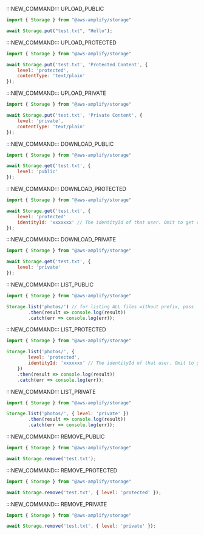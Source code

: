:::NEW_COMMAND:::
UPLOAD_PUBLIC
```js
import { Storage } from "@aws-amplify/storage"

await Storage.put("test.txt", "Hello");
```
:::NEW_COMMAND:::
UPLOAD_PROTECTED
```js
import { Storage } from "@aws-amplify/storage"

await Storage.put('test.txt', 'Protected Content', {
    level: 'protected',
    contentType: 'text/plain'
});
```
:::NEW_COMMAND:::
UPLOAD_PRIVATE
```js
import { Storage } from "@aws-amplify/storage"

await Storage.put('test.txt', 'Private Content', {
    level: 'private',
    contentType: 'text/plain'
});
```
:::NEW_COMMAND:::
DOWNLOAD_PUBLIC
```js
import { Storage } from "@aws-amplify/storage"

await Storage.get('test.txt', { 
    level: 'public'
});
```
:::NEW_COMMAND:::
DOWNLOAD_PROTECTED
```js
import { Storage } from "@aws-amplify/storage"

await Storage.get('test.txt', { 
    level: 'protected'
    identityId: 'xxxxxxx' // The identityId of that user. Omit to get current user's objects.
});
```
:::NEW_COMMAND:::
DOWNLOAD_PRIVATE
```js
import { Storage } from "@aws-amplify/storage"

await Storage.get('test.txt', { 
    level: 'private'
});
```
:::NEW_COMMAND:::
LIST_PUBLIC
```js
import { Storage } from "@aws-amplify/storage"

Storage.list('photos/') // for listing ALL files without prefix, pass '' instead
        .then(result => console.log(result))
        .catch(err => console.log(err));
```
:::NEW_COMMAND:::
LIST_PROTECTED
```js
import { Storage } from "@aws-amplify/storage"

Storage.list('photos/', { 
        level: 'protected', 
        identityId: 'xxxxxxx' // The identityId of that user. Omit to get current user's objects.
    })
    .then(result => console.log(result))
    .catch(err => console.log(err));
```
:::NEW_COMMAND:::
LIST_PRIVATE
```js
import { Storage } from "@aws-amplify/storage"

Storage.list('photos/', { level: 'private' })
        .then(result => console.log(result))
        .catch(err => console.log(err));
```
:::NEW_COMMAND:::
REMOVE_PUBLIC
```js
import { Storage } from "@aws-amplify/storage"

await Storage.remove('test.txt');
```
:::NEW_COMMAND:::
REMOVE_PROTECTED
```js
import { Storage } from "@aws-amplify/storage"

await Storage.remove('test.txt', { level: 'protected' });
```
:::NEW_COMMAND:::
REMOVE_PRIVATE
```js
import { Storage } from "@aws-amplify/storage"

await Storage.remove('test.txt', { level: 'private' });
```